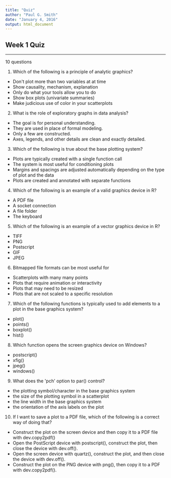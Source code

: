 ```yaml
---
title: "Quiz"
author: "Paul G. Smith"
date: "January 4, 2016"
output: html_document
---
```


## Week 1 Quiz
------------

10 questions

1. Which of the following is a principle of analytic graphics?

+ Don't plot more than two variables at at time
+ Show causality, mechanism, explanation
+ Only do what your tools allow you to do
+ Show box plots (univariate summaries)
+ Make judicious use of color in your scatterplots

2. What is the role of exploratory graphs in data analysis?

- The goal is for personal understanding.
- They are used in place of formal modeling.
- Only a few are constructed.
- Axes, legends, and other details are clean and exactly detailed.

3. Which of the following is true about the base plotting system?

- Plots are typically created with a single function call
- The system is most useful for conditioning plots
- Margins and spacings are adjusted automatically depending on the type of plot and the data
- Plots are created and annotated with separate functions

4. Which of the following is an example of a valid graphics device in R?

- A PDF file
- A socket connection
- A file folder
- The keyboard

5. Which of the following is an example of a vector graphics device in R?

- TIFF
- PNG
- Postscript
- GIF
- JPEG

6. Bitmapped file formats can be most useful for

- Scatterplots with many many points
- Plots that require animation or interactivity
- Plots that may need to be resized
- Plots that are not scaled to a specific resolution

7. Which of the following functions is typically used to add elements to a plot in the base graphics system?

- plot()
- points()
- boxplot()
- hist()

8. Which function opens the screen graphics device on Windows?

- postscript()
- xfig()
- jpeg()
- windows()

9. What does the 'pch' option to par() control?

- the plotting symbol/character in the base graphics system
- the size of the plotting symbol in a scatterplot
- the line width in the base graphics system
- the orientation of the axis labels on the plot

10. If I want to save a plot to a PDF file, which of the following is a correct way of doing that?

- Construct the plot on the screen device and then copy it to a PDF file with dev.copy2pdf()
- Open the PostScript device with postscript(), construct the plot, then close the device with dev.off().
- Open the screen device with quartz(), construct the plot, and then close the device with dev.off().
- Construct the plot on the PNG device with png(), then copy it to a PDF with dev.copy2pdf().
